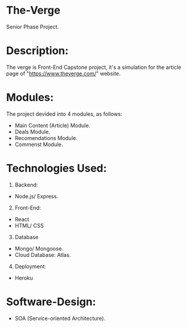 # The-Verge
Senior Phase Project.

# Description:
The verge is Front-End Capstone project, it's a simulation for the article page of "https://www.theverge.com/" website.
# Modules:
The project devided into 4 modules, as follows:
- Main Content (Article) Module.
- Deals Module.
- Recomendations Module.
- Commenst Module.
# Technologies Used:
1) Backend:
- Node.js/ Express.
2) Front-End:
- React
- HTML/ CSS
3) Database
- Mongo/ Mongoose.
- Cloud Database: Atlas.
4) Deployment:
- Heroku
# Software-Design:
- SOA (Service-oriented Architecture).


